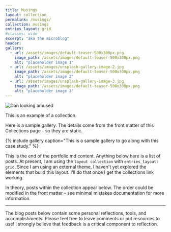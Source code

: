```yaml
---
title: Musings
layout: collection
permalink: /musings/
collection: musings
entries_layout: grid
#classes: wide
excerpt: "aka the microblog"
header:
gallery:
  - url: /assets/images/default-teaser-500x300px.png
    image_path: /assets/images/default-teaser-500x300px.png
    alt: "placeholder image 1"
  - url: /assets/images/unsplash-gallery-image-2.jpg
    image_path: /assets/images/default-teaser-500x300px.png
    alt: "placeholder image 2"
  - url: /assets/images/unsplash-gallery-image-3.jpg
    image_path: /assets/images/default-teaser-500x300px.png
    alt: "placeholder image 3"
---
```


![Dan looking amused][dan-ammused]

This is an example of a collection.

Here is a sample gallery. The details come from the front matter of this Collections page - so they are static.

{% include gallery caption="This is a sample gallery to go along with this case study." %}

This is the end of the portfolio.md content. Anything below here is a list of posts. At present, I am using the `layout collection` with `entries_layout: grid`. Since I am using an external theme, I haven't yet explored the elements that build this layout. I'll do that once I get the collections link working.

In theory, posts within the collection appear below. The order could be modified in the front matter - see minimal mistakes documentation for more information.

---

The blog posts below contain some personal reflections, tools, and accomplishments. Please feel free to leave comments or put resources to use! I strongly believe that feedback is a critical component to reflection.


[dan-ammused]: https://lh3.googleusercontent.com/xrd9rO73ybZOvKjXLFrpkchidTQN8KDbrflyRkc1qvx2f9WCmZ44-T7yF0dtoNULuUUEKz5441zHmUezx-UfG5Jmm6824kLSVg5vPy_K7-PTgX1NMnFYfOa6-JMnGT1tC-xaEHpKoVFslNr4AwaOONcaI5YidU1miLllVj-KcWDNToeYfp46jl5cyvcrIwkZnOTuGqZt4iUgg8U3EPobdeuIquxQaoWY_hUU_ujXKzKPj22GMr4Nse1cfkzB6DnMUGLpFDDOZenByzBqsJTNXYgPP0d9YR0zaXFTbwEs2fj6psRverVrY1QmIERUrxk4Vqsfy1PKoUN9tAMfYiPhVSr0ZFRQc7iQMTBBHHJIqXe9R7o5xfzAusuxr7ztZ8Y-GP_NUF1ltkDdFDyJi6JP2V16rPeGWxOxZHJseYI8QRQGH2RVgfWy73tXCYs608EtUtQ63QCsxIj3DZMxI_NaFDrEC6rZSZlpfERb9ZxoaQSDqNhffRzbiZanBBWtRbpBbWdZl5QdV2NoTJupyyFJDZdeEAvR6vB9T3ri48RKcyQB7fWI6yjT8INEftaThiBCXoib6twEskPEtzE1zUi70-hJlIGbX1FEJwCujIvb2Mqjl6-X0DxRb6gaCC6zuMcpDREZjeUa_V0tpg2Hkiuodo6smJnY7XPqpiVqxFElF-8juRhCvSVkoeGJ-hS7c_MsuxKuiq1hoQxJjS17o6t4UMflxqLPQOifZvJEd0j3KTXKTobAJ0AJ_zkm8f_5sOhYkA8vPUQ99a6-kh55W4xBegIxhhkWVpi0Ml6c6r3C5FMaYaIH8yPMMJPUCpOhRC4lXFSncwvOiRef3wlv4CK8W9fStpciot_SUnpM9Y_fHATtM_kMWwQdNle_OTYrKjLONg8pS-ljFirZWSUGYnUhr8l9qipmo3jNbiztNFPZXy5KJpexKKkrMWvnW0BAgnCPL93nVOA93MscaFbgjfJNcw=w800-h450-s-no?authuser=0